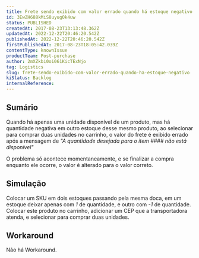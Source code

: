 ```yaml
---
title: Frete sendo exibido com valor errado quando há estoque negativo.
id: 3EwZH688kMiS8uyugOk4uw
status: PUBLISHED
createdAt: 2017-08-23T13:13:48.362Z
updatedAt: 2022-12-22T20:46:20.542Z
publishedAt: 2022-12-22T20:46:20.542Z
firstPublishedAt: 2017-08-23T18:05:42.039Z
contentType: knownIssue
productTeam: Post-purchase
author: 2mXZkbi0oi061KicTExNjo
tag: Logistics
slug: frete-sendo-exibido-com-valor-errado-quando-ha-estoque-negativo
kiStatus: Backlog
internalReference: 
---
```


## Sumário

Quando há apenas uma unidade disponível de um produto, mas há quantidade negativa em outro estoque desse mesmo produto, ao selecionar para comprar duas unidades no carrinho, o valor do frete é exibido errado após a mensagem de *"A quantidade desejada para o item #### não está disponível"*

O problema só acontece momentaneamente, e se finalizar a compra enquanto ele ocorre, o valor é alterado para o valor correto.

## Simulação

Colocar um SKU em dois estoques passando pela mesma doca, em um estoque deixar  apenas com *1* de quantidade, e outro com *-1* de quantidade.
Colocar este produto no carrinho, adicionar um CEP que a transportadora atenda, e selecionar para comprar duas unidades.

## Workaround

Não há Workaround.

